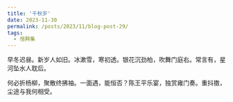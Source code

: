 ```yaml
---
title: '千秋岁'
date: 2023-11-30
permalink: /posts/2023/11/blog-post-29/
tags:
  - 愷興集
---
```


早冬迟昼。新岁人如旧。冰漱雪，寒初透。银花沉劲柏，吹舞门庭右。常言有，星河坠水人耽后。

何必折杨柳，聚散终拂袖。一面遇，能恒否？陈王平乐宴，独赏雍门奏。重抖擞，尘途与我何相受。